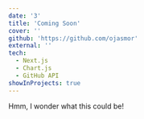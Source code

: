 ```yaml
---
date: '3'
title: 'Coming Soon'
cover: ''
github: 'https://github.com/ojasmor'
external: ''
tech:
  - Next.js
  - Chart.js
  - GitHub API
showInProjects: true
---
```


Hmm, I wonder what this could be!
